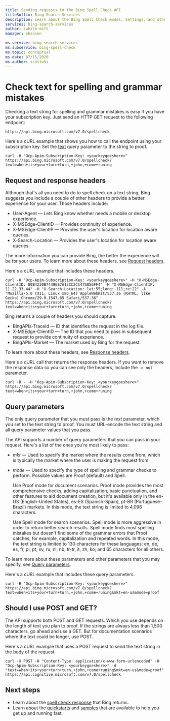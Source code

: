 ```yaml
---
title: Sending requests to the Bing Spell Check API
titleSuffix: Bing Search Services
description: Learn about the Bing Spell Check modes, settings, and other information relating to the API.
services: bing-search-services
author: swhite-msft
manager: ehansen

ms.service: bing-search-services
ms.subservice: bing-spell-check
ms.topic: conceptual
ms.date: 07/15/2020
ms.author: scottwhi
---
```


# Check text for spelling and grammar mistakes

Checking a text string for spelling and grammar mistakes is easy if you have your subscription key. Just send an HTTP GET request to the following endpoint:

```
https://api.bing.microsoft.com/v7.0/spellcheck
```

Here's a cURL example that shows you how to call the endpoint using your subscription key. Set the [text](../reference/query-parameters.md#text) query parameter to the string to proof.

```curl
curl -H "Ocp-Apim-Subscription-Key: <yourkeygoeshere>" https://api.bing.microsoft.com/v7.0/spellcheck?text=when+its+your+turn+turn,+john,+come+runing
```


## Request and response headers

Although that's all you need to do to spell check on a text string, Bing suggests you include a couple of other headers to provide a better experience for your user. Those headers include:

- User-Agent &mdash; Lets Bing know whether needs a mobile or desktop experience.
- X-MSEdge-ClientID &mdash; Provides continuity of experience.
- X-MSEdge-ClientIP &mdash; Provides the user's location for location aware queries.
- X-Search-Location &mdash; Provides the user's location for location aware queries.

The more information you can provide Bing, the better the experience will be for your users. To learn more about these headers, see [Request headers](../reference/headers.md#request-headers).

Here's a cURL example that includes these headers.

```curl
curl -H "Ocp-Apim-Subscription-Key: <yourkeygoeshere>" -H "X-MSEdge-ClientID: 00B4230B74496E7A13CC2C1475056FF4" -H "X-MSEdge-ClientIP: 11.22.33.44" -H "X-Search-Location: lat:55;long:-111;re:22" -A "Mozilla/5.0 (X11; Linux x86_64) AppleWebKit/537.36 (KHTML, like Gecko) Chrome/29.0.1547.65 Safari/537.36" https://api.bing.microsoft.com/v7.0/spellcheck?text=when+its+your+turn+turn,+john,+come+runing
```

Bing returns a couple of headers you should capture. 

- BingAPIs-TraceId &mdash; ID that identifies the request in the log file.
- X-MSEdge-ClientID &mdash; The ID that you need to pass in subsequent request to provide continuity of experience.
- BingAPIs-Market &mdash; The market used by Bing for the request.

To learn more about these headers, see [Response headers](../reference/headers.md#response-headers).

Here's a cURL call that returns the response headers. If you want to remove the response data so you can see only the headers, include the `-o nul` parameter.

```curl
curl -D - -H "Ocp-Apim-Subscription-Key: <yourkeygoeshere>" https://api.bing.microsoft.com/v7.0/spellcheck?text=when+its+your+turn+turn,+john,+come+runing
```


## Query parameters

The only query parameter that you must pass is the *text* parameter, which you set to the text string to proof. You must URL-encode the text string and all query parameter values that you pass.

The API supports a number of query parameters that you can pass in your request. Here's a list of the ones you're most likely to pass:

- *mkt* &mdash; Used to specify the market where the results come from, which is typically the market where the user is making the request from.
- *mode* &mdash; Used to specify the type of spelling and grammar checks to perform. Possible values are Proof (default) and Spell.  
  
  Use Proof mode for document scenarios. Proof mode provides the most comprehensive checks, adding capitalization, basic punctuation, and other features to aid document creation, but it's available only in the en-US (English-United States), es-ES (Spanish-Spain), pt-BR (Portuguese-Brazil) markets. In this mode, the text string is limited to 4,096 characters.  
  
  Use Spell mode for search scenarios. Spell mode is more aggressive in order to return better search results. Spell mode finds most spelling mistakes but doesn't find some of the grammar errors that Proof catches; for example, capitalization and repeated words. In this mode, the text string is limited to 130 characters for these languages: en, de, es, fr, pl, pt, sv, ru, nl, nb, tr-tr, it, zh, ko; and 65 characters for all others.

To learn more about these parameters and other parameters that you may specify, see [Query parameters](../reference/query-parameters.md).

Here's a cURL example that includes these query parameters.

```curl
curl -H "Ocp-Apim-Subscription-Key: <yourkeygoeshere>" https://api.bing.microsoft.com/v7.0/spellcheck?text=when+its+your+turn+turn,+john,+come+runing&mkt=en-us&mode=proof
```


## Should I use POST and GET?

The API supports both POST and GET requests. Which you use depends on the length of text you plan to proof. If the strings are always less than 1,500 characters, go ahead and use a GET. But for documentation scenarios where the text could be longer, use POST. 

Here's a cURL example that uses a POST request to send the text string in the body of the request.

```curl
curl -X POST -H "Content-Type: application/x-www-form-urlencoded" -H "Ocp-Apim-Subscription-Key: <yourkeygoeshere>" -d "text=when+its+your+turn+turn,+john,+come+runing&mkt=en-us&mode=proof" https://api.cognitive.microsoft.com/v7.0/spellcheck
```


## Next steps

- Learn about the [spell check response](search-response.md) that Bing returns.
- Learn about the [quickstarts](../quickstarts/quickstarts.md) and [samples](../samples.md) that are available to help you get up and running fast.

